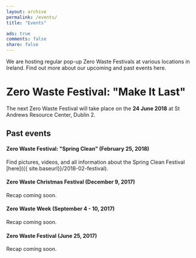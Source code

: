 ```yaml
---
layout: archive
permalink: /events/
title: "Events"

ads: true
comments: false
share: false
---
```


We are hosting regular pop-up Zero Waste Festivals at various locations in Ireland. Find out more about our upcoming and past events here.

# Zero Waste Festival: "Make It Last"

The next Zero Waste Festival will take place on the **24 June 2018** at St Andrews Resource Center, Dublin 2.



## Past events
 
#### Zero Waste Festival: "Spring Clean" (February 25, 2018)

Find pictures, videos, and all information about the Spring Clean Festival [here]({{ site.baseurl}}/2018-02-festival).


#### Zero Waste Christmas Festival (December 9, 2017)

Recap coming soon.


#### Zero Waste Week (September 4 - 10, 2017)

Recap coming soon.


#### Zero Waste Festival (June 25, 2017)

Recap coming soon.

